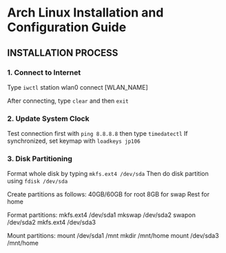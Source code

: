 # Arch Linux Installation and Configuration Guide

## INSTALLATION PROCESS

### 1. Connect to Internet

Type `iwctl`
station wlan0 connect [WLAN_NAME]

After connecting, type `clear` and then `exit`

### 2. Update System Clock

Test connection first with `ping 8.8.8.8` then type `timedatectl`
If synchronized, set keymap with `loadkeys jp106`

### 3. Disk Partitioning

Format whole disk by typing `mkfs.ext4 /dev/sda`
Then do disk partition using `fdisk /dev/sda`

Create partitions as follows:
40GB/60GB for root
8GB for swap
Rest for home

Format partitions:
mkfs.ext4 /dev/sda1
mkswap /dev/sda2
swapon /dev/sda2
mkfs.ext4 /dev/sda3

Mount partitions:
mount /dev/sda1 /mnt
mkdir /mnt/home
mount /dev/sda3 /mnt/home
